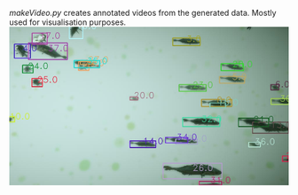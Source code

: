 _makeVideo.py_ creates annotated videos from the generated data. Mostly used for visualisation purposes.
![img](img.jpg)
